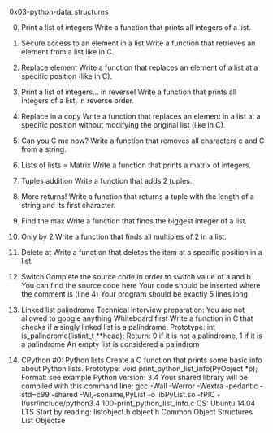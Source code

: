 0x03-python-data_structures

0. Print a list of integers
Write a function that prints all integers of a list.

1. Secure access to an element in a list
Write a function that retrieves an element from a list like in C.

2. Replace element
Write a function that replaces an element of a list at a specific position (like in C).

3. Print a list of integers... in reverse!
Write a function that prints all integers of a list, in reverse order.

4. Replace in a copy
Write a function that replaces an element in a list at a specific position without modifying the original list (like in C).

5. Can you C me now?
Write a function that removes all characters c and C from a string.

6. Lists of lists = Matrix
Write a function that prints a matrix of integers.

7. Tuples addition
Write a function that adds 2 tuples.

8. More returns!
Write a function that returns a tuple with the length of a string and its first character.

9. Find the max
Write a function that finds the biggest integer of a list.

10. Only by 2
Write a function that finds all multiples of 2 in a list.

11. Delete at
Write a function that deletes the item at a specific position in a list.

12. Switch
Complete the source code in order to switch value of a and b
You can find the source code here
Your code should be inserted where the comment is (line 4)
Your program should be exactly 5 lines long

13. Linked list palindrome
Technical interview preparation:
You are not allowed to google anything
Whiteboard first
Write a function in C that checks if a singly linked list is a palindrome.
Prototype: int is_palindrome(listint_t **head);
Return: 0 if it is not a palindrome, 1 if it is a palindrome
An empty list is considered a palindrom

14. CPython #0: Python lists
Create a C function that prints some basic info about Python lists.
Prototype: void print_python_list_info(PyObject *p);
Format: see example
Python version: 3.4
Your shared library will be compiled with this command line: gcc -Wall -Werror -Wextra -pedantic -std=c99 -shared -Wl,-soname,PyList -o libPyList.so -fPIC -I/usr/include/python3.4 100-print_python_list_info.c
OS: Ubuntu 14.04 LTS
Start by reading:
listobject.h
object.h
Common Object Structures
List Objectse
